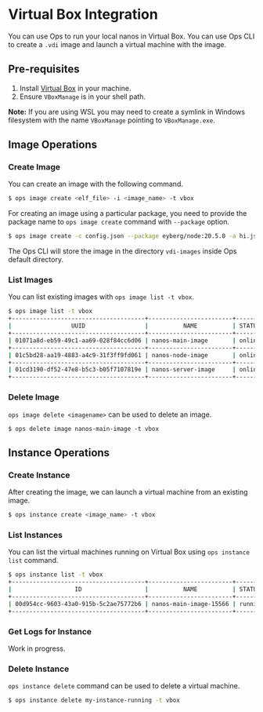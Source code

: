 Virtual Box Integration
========================

You can use Ops to run your local nanos in Virtual Box. You can use Ops CLI to create a `.vdi` image and launch a virtual machine with the image.

## Pre-requisites

1. Install [Virtual Box](https://www.virtualbox.org/wiki/Downloads) in your machine.
2. Ensure `VBoxManage` is in your shell path.

**Note:** If you are using WSL you may need to create a symlink in Windows filesystem with the name `VBoxManage` pointing to `VBoxManage.exe`.

## Image Operations
### Create Image
You can create an image with the following command.

```sh
$ ops image create <elf_file> -i <image_name> -t vbox
```

For creating an image using a particular package, you need to provide the package name to `ops image create` command with `--package` option.

```sh
$ ops image create -c config.json --package eyberg/node:20.5.0 -a hi.js -i js -t vbox
```

The Ops CLI will store the image in the directory `vdi-images` inside Ops default directory.

### List Images

You can list existing images with `ops image list -t vbox`.

```sh
$ ops image list -t vbox
+--------------------------------------+------------------------+--------+---------+------------------+
|                 UUID                 |          NAME          | STATUS |  SIZE   |    CREATEDAT     |
+--------------------------------------+------------------------+--------+---------+------------------+
| 01071a8d-eb59-49c1-aa69-028f84cc6d06 | nanos-main-image       | online | 10.0 GB | 3 days ago       |
+--------------------------------------+------------------------+--------+---------+------------------+
| 01c5bd28-aa19-4883-a4c9-31f3ff9fd061 | nanos-node-image       | online | 10.0 GB | 1 month ago      |
+--------------------------------------+------------------------+--------+---------+------------------+
| 01cd3190-df52-47e8-b5c3-b05f7107819e | nanos-server-image     | online | 10.0 GB | 1 year ago       |
+--------------------------------------+------------------------+--------+---------+------------------+
```

### Delete Image

`ops image delete <imagename>` can be used to delete an image.

```
$ ops delete image nanos-main-image -t vbox
```

## Instance Operations
### Create Instance

After creating the image, we can launch a virtual machine from an existing image.
```sh
$ ops instance create <image_name> -t vbox
```

### List Instances

You can list the virtual machines running on Virtual Box using `ops instance list` command.

```sh
$ ops instance list -t vbox
+--------------------------------------+------------------------+---------+-------------+-----------------------------------------+
|                  ID                  |          NAME          | STATUS  | PRIVATE IPS |               PUBLIC IPS                |
+--------------------------------------+------------------------+---------+-------------+-----------------------------------------+
| 00d954cc-9603-43a0-915b-5c2ae75772b6 | nanos-main-image-15566 | running | 10.8.3.63   | 209.151.144.166                         |
+--------------------------------------+------------------------+---------+-------------+-----------------------------------------+
```

### Get Logs for Instance

Work in progress.

### Delete Instance

`ops instance delete` command can be used to delete a virtual machine.

```sh
$ ops instance delete my-instance-running -t vbox
```
